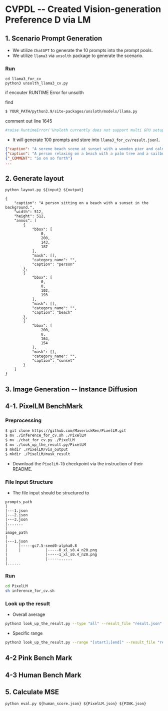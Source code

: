 # CVPDL -- Created Vision-generation Preference D via LM

## 1. Scenario Prompt Generation

- We utilize `ChatGPT` to generate the 10 prompts into the prompt pools.
- We utilize `llama3` via `unsolth` package to generate the scenario.

### Run
```
cd llama3_for_cv
python3 unsolth_llama3_cv.py
```

if encouter RUNTIME Error for unsolth

find
```sh
$ YOUR_PATH/python3.9/site-packages/unsloth/models/llama.py
```

comment out line 1645

```python
#raise RuntimeError('Unsloth currently does not support multi GPU setups - but we are working on it!')
```

- It will generate 100 prompts and store into `llama3_for_cv/result.jsonl`.
```json
{"caption": "A serene beach scene at sunset with a wooden pier and calm sea.", "annos": [{"caption": "wooden pier"}, {"caption": "calm sea"}, {"caption": "setting sun"}]}
{"caption": "A person relaxing on a beach with a palm tree and a sailboat in the background.", "annos": [{"caption": "person"}, {"caption": "palm tree"}, {"caption": "sailboat"}]}
{"_COMMENT": "So on so forth"}
...
```

## 2. Generate layout
```
python layout.py ${input} ${output}
```
```
{
    "caption": "A person sitting on a beach with a sunset in the background.",
    "width": 512,
    "height": 512,
    "annos": [
        {
            "bbox": [
                0,
                200,
                143,
                187
            ],
            "mask": [],
            "category_name": "",
            "caption": "person"
        },
        {
            "bbox": [
                0,
                0,
                102,
                193
            ],
            "mask": [],
            "category_name": "",
            "caption": "beach"
        },
        {
            "bbox": [
                200,
                0,
                164,
                154
            ],
            "mask": [],
            "category_name": "",
            "caption": "sunset"
        }
    ]
}
```

## 3. Image Generation -- Instance Diffusion


## 4-1. PixelLM BenchMark

### Preprocessing
```sh
$ git clone https://github.com/MaverickRen/PixelLM.git
$ mv ./inference_for_cv.sh ./PixelLM
$ mv ./chat_for_cv.py ./PixelLM
$ mv ./look_up_the_result.py/PixelLM
$ mkdir ./PixelLM/vis_output 
$ mkdir ./PixelLM/mask_result
```

- Download the `PixelLM-7B` checkpoint via the instruction of their README.

### File Input Structure

- The file input should be structured to
```
prompts_path
|
|---1.json
|---2.json
|---3.json
|.......
|
image_path
|
|---1.json
|     |-----gc7.5-seed0-alpha0.8
|     |           |-----0_xl_s0.4_n20.png
|                 |-----1_xl_s0.4_n20.png
|                 |-----......
|......
```


### Run
```sh
cd PixelLM
sh inference_for_cv.sh
```

### Look up the result

- Overall average
```sh
python3 look_up_the_result.py --type "all" --result_file "result.json"
```

- Specific range

```sh
python3 look_up_the_result.py --range "[start];[end]" --result_file "result.json"
```

## 4-2 Pink Bench Mark

## 4-3 Human Bench Mark

## 5. Calculate MSE
```
python eval.py ${human_score.json} ${PixelLM.json} ${PINK.json}  
```

